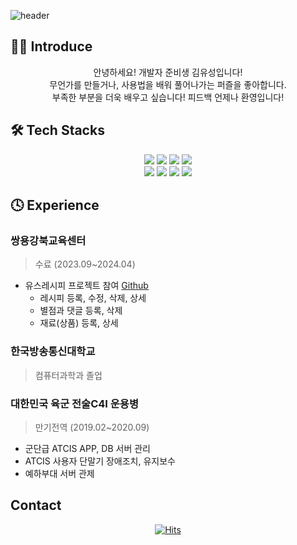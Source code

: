 ![header](https://capsule-render.vercel.app/api?type=waving&color=0:83C9E7,100:4B89DC&height=250&section=header&text=Welcome!👾&fontSize=70&fontColor=E4F3FA&desc=YUSEONG-KIM's%20GitHub&descAlignY=55&descAlign=60&fontAlignY=35)
## 👨‍💻 Introduce
<div align="center">
  안녕하세요! 개발자 준비생 김유성입니다!<br>
  무언가를 만들거나, 사용법을 배워 풀어나가는 퍼즐을 좋아합니다.<br>
  부족한 부분을 더욱 배우고 싶습니다! 피드백 언제나 환영입니다!
</div>

## 🛠️ Tech Stacks
<div align="center">
  <picture><img src="https://img.shields.io/badge/Java-007396.svg?&style=for-the-badge&logo=openjdk&logoColor=white"/></picture><!-- Java -->
  <picture><img src="https://img.shields.io/badge/spring-6DB33F.svg?&style=for-the-badge&logo=spring&logoColor=white"/></picture><!-- Spring -->
  <picture><img src="https://img.shields.io/badge/springboot-6DB33F.svg?&style=for-the-badge&logo=springboot&logoColor=white"/></picture><!-- SpringBoot -->
  <picture><img src="https://img.shields.io/badge/JavaScript-F7DF1E.svg?&style=for-the-badge&logo=javascript&logoColor=black"/></picture><!-- JavaScript -->
  <br>
  <picture><img src="https://img.shields.io/badge/jquery-0769AD.svg?&style=for-the-badge&logo=jquery&logoColor=white"/></picture><!-- Jquery -->
  <picture><img src="https://img.shields.io/badge/oracle-F80000.svg?&style=for-the-badge&logo=oracle&logoColor=white"/></picture><!-- Oracle -->
  <picture><img src="https://img.shields.io/badge/amazon%20ec2-FF9900.svg?&style=for-the-badge&logo=amazonec2&logoColor=white"/></picture><!-- Amamzon EC2 -->
  <picture><img src="https://img.shields.io/badge/amazon%20rds-527FFF.svg?&style=for-the-badge&logo=amazonrds&logoColor=white"/></picture><!-- Amamzon RDS -->

</div>


## 🕓 Experience
### 쌍용강북교육센터
> 수료 (2023.09~2024.04)
  - 유스레시피 프로젝트 참여 [Github](https://github.com/beom324/finalProject)
    - 레시피 등록, 수정, 삭제, 상세
    - 별점과 댓글 등록, 삭제
    - 재료(상품) 등록, 상세

### 한국방송통신대학교
> 컴퓨터과학과 졸업

### 대한민국 육군 전술C4I 운용병
> 만기전역 (2019.02~2020.09)
  - 군단급 ATCIS APP, DB 서버 관리
  - ATCIS 사용자 단말기 장애조치, 유지보수
  - 예하부대 서버 관제

## Contact

<div align="center">
  
[![Hits](https://hits.seeyoufarm.com/api/count/incr/badge.svg?url=https%3A%2F%2Fgithub.com%2FYuuuuSeong-Kim&count_bg=%2379C83D&title_bg=%23555555&icon=&icon_color=%23E7E7E7&title=visit&edge_flat=false)](https://hits.seeyoufarm.com)
  
</div>
